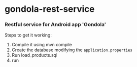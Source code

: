 # gondola-rest-service
### Restful service for Android app 'Gondola'

Steps to get it working:
1. Compile it using mvn compile
2. Create the database modifying the `application.properties`
3. Run load_products.sql
4. run
